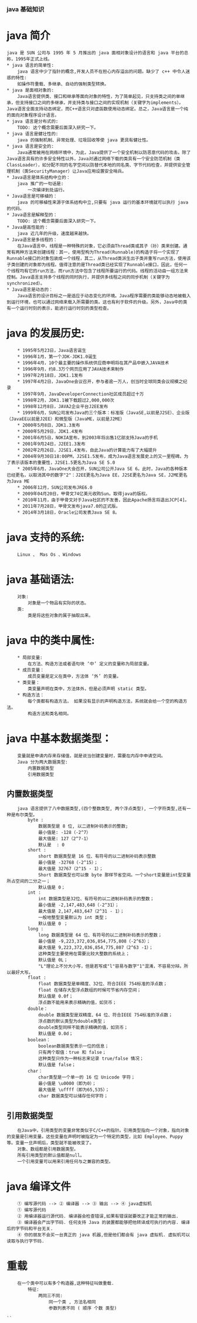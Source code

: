 ### java 基础知识

# java 简介
    java 是 SUN 公司与 1995 年 5 月推出的 java 面相对象设计的语言和 java 平台的总称，1995年正式上线。
    * java 语言的简单性:
        java 语言中少了指针的概念,开发人员不在担心内存溢出的问题。缺少了 c++ 中令人迷惑的特性:
        如操作符重载、多继承、自动的强制类型转换。
    * java 是面相对象的:
        Java语言提供类、接口和继承等面向对象的特性，为了简单起见，只支持类之间的单继承，但支持接口之间的多继承，并支持类与接口之间的实现机制（关键字为implements）。Java语言全面支持动态绑定，而C++语言只对虚函数使用动态绑定。总之，Java语言是一个纯的面向对象程序设计语言。
    * java 语言是分布式的:
        TODO: 这个概念需要后面深入研究一下。
    * java 语言是健壮性的:
        java 的强制机制、异常处理、垃圾回收等使 java 更具有健壮性。
    * java 语言是安全的:
        Java通常被用在网络环境中，为此，Java提供了一个安全机制以防恶意代码的攻击。除了Java语言具有的许多安全特性以外，Java对通过网络下载的类具有一个安全防范机制（类ClassLoader），如分配不同的名字空间以防替代本地的同名类、字节代码检查，并提供安全管理机制（类SecurityManager）让Java应用设置安全哨兵。
    * Java语言是体系结构中立的：
        java 推广的一句话是:
            一次编译到处运行。
    * Java语言是可移植的：
        java 的可移植性来源于体系结构中立,只要有 java 运行的基本环境就可以执行 java 的代码。
    * Java语言是解释型的：
        TODO: 这个概念需要后面深入研究一下。
    * Java是高性能的：
        java 近几年的升级，速度越来越快。
    * Java语言是多线程的：
        在Java语言中，线程是一种特殊的对象，它必须由Thread类或其子（孙）类来创建。通常有两种方法来创建线程：其一，使用型构为Thread(Runnable)的构造子将一个实现了Runnable接口的对象包装成一个线程，其二，从Thread类派生出子类并重写run方法，使用该子类创建的对象即为线程。值得注意的是Thread类已经实现了Runnable接口，因此，任何一个线程均有它的run方法，而run方法中包含了线程所要运行的代码。线程的活动由一组方法来控制。Java语言支持多个线程的同时执行，并提供多线程之间的同步机制（关键字为synchronized）。
    * Java语言是动态的：
        Java语言的设计目标之一是适应于动态变化的环境。Java程序需要的类能够动态地被载入到运行环境，也可以通过网络来载入所需要的类。这也有利于软件的升级。另外，Java中的类有一个运行时刻的表示，能进行运行时刻的类型检查。

# java 的发展历史:
        * 1995年5月23日，Java语言诞生
        * 1996年1月，第一个JDK-JDK1.0诞生
        * 1996年4月，10个最主要的操作系统供应商申明将在其产品中嵌入JAVA技术
        * 1996年9月，约8.3万个网页应用了JAVA技术来制作
        * 1997年2月18日，JDK1.1发布
        * 1997年4月2日，JavaOne会议召开，参与者逾一万人，创当时全球同类会议规模之纪录
        * 1997年9月，JavaDeveloperConnection社区成员超过十万
        * 1998年2月，JDK1.1被下载超过2,000,000次
        * 1998年12月8日，JAVA2企业平台J2EE发布
        * 1999年6月，SUN公司发布Java的三个版本：标准版（JavaSE,以前是J2SE）、企业版（JavaEE以前是J2EE）和微型版（JavaME，以前是J2ME）
        * 2000年5月8日，JDK1.3发布
        * 2000年5月29日，JDK1.4发布
        * 2001年6月5日，NOKIA宣布，到2003年将出售1亿部支持Java的手机
        * 2001年9月24日，J2EE1.3发布
        * 2002年2月26日，J2SE1.4发布，自此Java的计算能力有了大幅提升
        * 2004年9月30日18:00PM，J2SE1.5发布，成为Java语言发展史上的又一里程碑。为了表示该版本的重要性，J2SE1.5更名为Java SE 5.0
        * 2005年6月，JavaOne大会召开，SUN公司公开Java SE 6。此时，Java的各种版本已经更名，以取消其中的数字"2"：J2EE更名为Java EE，J2SE更名为Java SE，J2ME更名为Java ME
        * 2006年12月，SUN公司发布JRE6.0
        * 2009年04月20日，甲骨文74亿美元收购Sun。取得java的版权。
        * 2010年11月，由于甲骨文对于Java社区的不友善，因此Apache扬言将退出JCP[4]。
        * 2011年7月28日，甲骨文发布java7.0的正式版。
        * 2014年3月18日，Oracle公司发表Java SE 8。

# java 支持的系统:
        Linux 、 Mas Os 、Windows 

# java 基础语法:
        对象:
            对象是一个物品有实际的状态。
        类: 
            类是将这些对象的属于抽取出来。

# java 中的类中属性:
        * 局部变量:
            在方法、构造方法或者语句块 ‘中’ 定义的变量称为局部变量。
        * 成员变量：
            成员变量是定义在类中，方法体 ‘外’ 的变量。
        * 类变量：
            类变量声明在类中，方法体外，但是必须声明 static 类型。
        * 构造方法：    
            每个类都有构造方法， 如果没有显示的声明构造方法，系统就会给一个空的构造方法。
            构造方法和类名相同。

# java 中基本数据类型：
        变量就是申请内存来存储值，就是说当创建变量时，需要在内存中申请空间。
        Java 分为两大数据类型:
            内置数据类型
            引用数据类型
## 内置数据类型
        java 语言提供了八中数据类型,(四个整数类型, 两个浮点类型), 一个字符类型,还有一种是布尔类型。
            byte :
                数据类型是 8 位, 以二进制补码表示的整数;
                最小值是: -128（-2^7）
                最大值是: 127（2^7-1）
                默认是  : 0
            short :
                short 数据类型是 16 位、有符号的以二进制补码表示整数
                最小值是 -32768（-2^15）；
                最大值是 32767（2^15 - 1）；
                Short 数据类型也可以像 byte 那样节省空间。一个short变量是int型变量所占空间的二分之一；
                默认值是 0；
            int :
                int 数据类型是32位、有符号的以二进制补码表示的整数；
                最小值是 -2,147,483,648（-2^31）；
                最大值是 2,147,483,647（2^31 - 1）；
                一般地整型变量默认为 int 类型；
                默认值是 0 ；
            long :
                long 数据类型是 64 位、有符号的以二进制补码表示的整数；
                最小值是 -9,223,372,036,854,775,808（-2^63）；
                最大值是 9,223,372,036,854,775,807（2^63 -1）；
                这种类型主要使用在需要比较大整数的系统上；
                默认值是 0L；
                "L"理论上不分大小写，但是若写成"l"容易与数字"1"混淆，不容易分辩。所以最好大写。
            float :
                float 数据类型是单精度、32位、符合IEEE 754标准的浮点数；
                float 在储存大型浮点数组的时候可节省内存空间；
                默认值是 0.0f；
                浮点数不能用来表示精确的值，如货币；
            double：
                double 数据类型是双精度、64 位、符合IEEE 754标准的浮点数；
                浮点数的默认类型为double类型；
                double类型同样不能表示精确的值，如货币；
                默认值是 0.0d；
            boolean：
                boolean数据类型表示一位的信息；
                只有两个取值：true 和 false；
                这种类型只作为一种标志来记录 true/false 情况；
                默认值是 false；
            char：
                char类型是一个单一的 16 位 Unicode 字符；
                最小值是 \u0000（即为0）；
                最大值是 \uffff（即为65,535）；
                char 数据类型可以储存任何字符；

## 引用数据类型
        在Java中，引用类型的变量非常类似于C/C++的指针。引用类型指向一个对象，指向对象的变量是引用变量。这些变量在声明时被指定为一个特定的类型，比如 Employee、Puppy 等。变量一旦声明后，类型就不能被改变了。
        对象、数组都是引用数据类型。
        所有引用类型的默认值都是null。
        一个引用变量可以用来引用任何与之兼容的类型。

# java 编译文件
```
    ① 编写源代码 --> ② 编译器 --> ③ 输出 --> ④ java虚拟机
    ① 编写源代码
    ② 用编译器运行源代码. 编译器会检查错误,如果有错误就要改正才能正常的输出.
    ③ 编译器会产出字节码. 任何支持 Java 的装置都能够把他转译成可执行的内容. 编译后的字节码和平台无关.
    ④ 你的朋友不会买一台真正的 java 机器,但是他们都会有 java 虚拟机. 虚拟机可以读取与执行字节码.   

```
# 重载
```
    在一个类中可以有多个构造器,这种特征叫做重载.
        特征:
            两同三不同: 
                同一个类 , 方法名相同
                参数列表不同 ( 顺序 个数 类型)
                
``